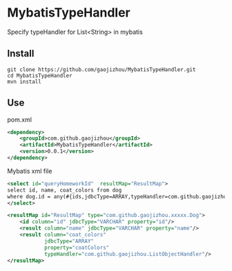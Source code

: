 # MybatisTypeHandler
Specify typeHandler for List&lt;String&gt; in mybatis

## Install
```shell
git clone https://github.com/gaojizhou/MybatisTypeHandler.git
cd MybatisTypeHandler
mvn install
```

## Use
pom.xml
```xml
<dependency>
    <groupId>com.github.gaojizhou</groupId>
    <artifactId>MybatisTypeHandler</artifactId>
    <version>0.0.1</version>
</dependency>
```

Mybatis xml file
```xml
<select id="queryHomeworkId"  resultMap="ResultMap">
select id, name, coat_colors from dog
where dog.id = any(#{ids,jdbcType=ARRAY,typeHandler=com.github.gaojizhou.ListObjectHandler})
</select>

<resultMap id="ResultMap" type="com.github.gaojizhou.xxxxx.Dog">
    <id column="id" jdbcType="VARCHAR" property="id"/>
    <result column="name" jdbcType="VARCHAR" property="name"/>
    <result column="coat_colors"
            jdbcType="ARRAY"
            property="coatColors"
            typeHandler="com.github.gaojizhou.ListObjectHandler"/>
</resultMap>
```